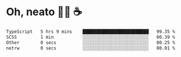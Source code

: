 # Oh, neato 🧑‍💻 ☕

<!--START_SECTION:waka-->

```txt
TypeScript   5 hrs 9 mins    █████████████████████████   99.35 %
SCSS         1 min           ░░░░░░░░░░░░░░░░░░░░░░░░░   00.39 %
Other        0 secs          ░░░░░░░░░░░░░░░░░░░░░░░░░   00.25 %
netrw        0 secs          ░░░░░░░░░░░░░░░░░░░░░░░░░   00.01 %
```

<!--END_SECTION:waka-->
